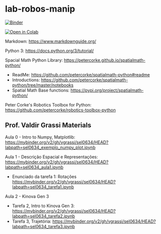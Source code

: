 # lab-robos-manip

[![Binder](https://mybinder.org/badge_logo.svg)](https://mybinder.org/v2/gh/RafaelBaquero/lab-robos-manip/HEAD)

[![Open in Colab](https://colab.research.google.com/assets/colab-badge.svg)](https://colab.research.google.com/github/RafaelBaquero/lab-robos-manip)

Markdown: https://www.markdownguide.org/

Python 3: https://docs.python.org/3/tutorial/

Spacial Math Python Library: https://petercorke.github.io/spatialmath-python/
  - ReadMe: https://github.com/petercorke/spatialmath-python#readme
  - Introductions: https://github.com/petercorke/spatialmath-python/tree/master/notebooks
  - Spatial Math Base functions: https://pypi.org/project/spatialmath-python/

Peter Corke's Robotics Toolbox for Python: https://github.com/petercorke/robotics-toolbox-python

## Prof. Valdir Grassi Materials

Aula 0 - Intro to Numpy, Matplotlib: https://mybinder.org/v2/gh/vgrassi/sel0634/HEAD?labpath=sel0634_exemplo_numpy_plot.ipynb
  
Aula 1 - Descrição Espacial e Representações: https://mybinder.org/v2/gh/vgrassi/sel0634/HEAD?labpath=sel0634_aula1.ipynb
  - Enunciado da tarefa 1: Rotações https://mybinder.org/v2/gh/vgrassi/sel0634/HEAD?labpath=sel0634_tarefa1.ipynb
  
Aula 2 - Kinova Gen 3
  - Tarefa 2, Intro to Kinova Gen 3: https://mybinder.org/v2/gh/vgrassi/sel0634/HEAD?labpath=sel0634_tarefa2.ipynb
  - Tarefa 3, Trajetória: https://mybinder.org/v2/gh/vgrassi/sel0634/HEAD?labpath=sel0634_tarefa3.ipynb 
